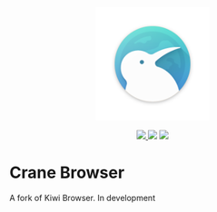 <p align="center">
  <img src="https://raw.githubusercontent.com/Creative-Media-Group/crane-browser/refs/heads/main/kiwi_logo_circle.svg" alt="KiwiBrowser"
	title="KiwiBrowser" width="200" height="200"/>
 </p>
<p align="center">
  <a href="https://github.com/Creative-Media-Group/crane-browser/releases">
  <img src="https://img.shields.io/github/v/release/Creative-Media-Group/crane-browser?include_prereleases&label=latest%20release"/>
</a>
  <a href="https://github.com/Creative-Media-Group/crane-browser/release">
<img src="https://img.shields.io/github/downloads/Creative-Media-Group/crane-browser/total?label=GitHub%20Downloads&color=%6BDDD5"></a>
<a href="https://github.com/Creative-Media-Group/crane-browser/blob/kiwi/LICENSE">
  <img src="https://img.shields.io/github/license/Creative-Media-Group/crane-browser?color=%236BDDD5"/></a>

  </p>

# Crane Browser
A fork of Kiwi Browser. In development